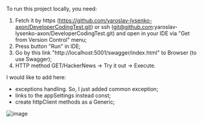 To run this project locally, you need:
1. Fetch it by https (https://github.com/yaroslav-lysenko-axon/DeveloperCodingTest.git) or ssh (git@github.com:yaroslav-lysenko-axon/DeveloperCodingTest.git) and open in your IDE via "Get from Version Control" menu;
2. Press button "Run" in IDE;
3. Go by this link "http://localhost:5001/swagger/index.html" to Browser (to use Swagger);
4. HTTP method GET/HackerNews -> Try it out -> Execute.

I would like to add here:
- exceptions handling. So, I just added common exception;
- links to the appSettings instead const;
- create httpClient methods as a Generic; 

![image](https://github.com/yaroslav-lysenko-axon/DeveloperCodingTest/assets/88324041/2f80e48c-f8e4-4118-ab3d-5bb94a720855)

